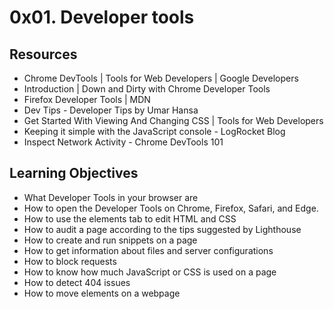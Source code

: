 # 0x01. Developer tools

## Resources

* Chrome DevTools | Tools for Web Developers | Google Developers
* Introduction | Down and Dirty with Chrome Developer Tools
* Firefox Developer Tools | MDN
* Dev Tips - Developer Tips by Umar Hansa
* Get Started With Viewing And Changing CSS | Tools for Web Developers
* Keeping it simple with the JavaScript console - LogRocket Blog
* Inspect Network Activity - Chrome DevTools 101

## Learning Objectives

* What Developer Tools in your browser are
* How to open the Developer Tools on Chrome, Firefox, Safari, and Edge.
* How to use the elements tab to edit HTML and CSS
* How to audit a page according to the tips suggested by Lighthouse
* How to create and run snippets on a page
* How to get information about files and server configurations
* How to block requests
* How to know how much JavaScript or CSS is used on a page
* How to detect 404 issues
* How to move elements on a webpage
